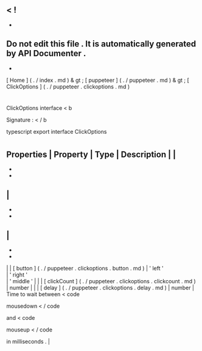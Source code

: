 <
!
-
-
Do
not
edit
this
file
.
It
is
automatically
generated
by
API
Documenter
.
-
-
>
[
Home
]
(
.
/
index
.
md
)
&
gt
;
[
puppeteer
]
(
.
/
puppeteer
.
md
)
&
gt
;
[
ClickOptions
]
(
.
/
puppeteer
.
clickoptions
.
md
)
#
#
ClickOptions
interface
<
b
>
Signature
:
<
/
b
>
typescript
export
interface
ClickOptions
#
#
Properties
|
Property
|
Type
|
Description
|
|
-
-
-
|
-
-
-
|
-
-
-
|
|
[
button
]
(
.
/
puppeteer
.
clickoptions
.
button
.
md
)
|
'
left
'
\
|
'
right
'
\
|
'
middle
'
|
|
|
[
clickCount
]
(
.
/
puppeteer
.
clickoptions
.
clickcount
.
md
)
|
number
|
|
|
[
delay
]
(
.
/
puppeteer
.
clickoptions
.
delay
.
md
)
|
number
|
Time
to
wait
between
<
code
>
mousedown
<
/
code
>
and
<
code
>
mouseup
<
/
code
>
in
milliseconds
.
|

